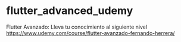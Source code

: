 # flutter_advanced_udemy
Flutter Avanzado: Lleva tu conocimiento al siguiente nivel https://www.udemy.com/course/flutter-avanzado-fernando-herrera/
